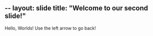 --
layout: slide
title: "Welcome to our second slide!"
---
Hello, Worlds!
Use the left arrow to go back!
